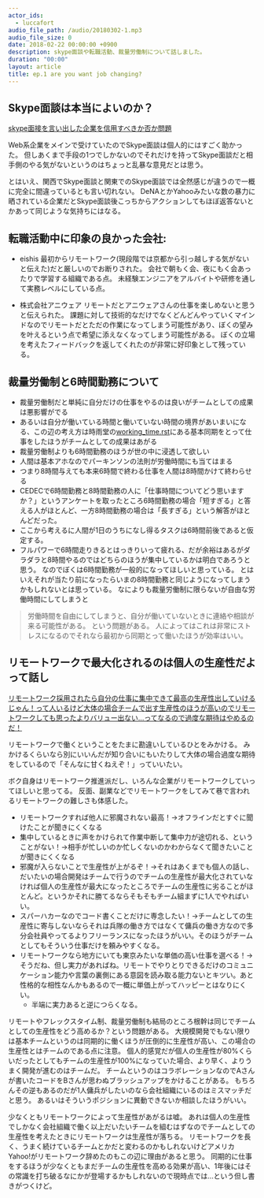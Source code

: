 ```yaml
---
actor_ids:
  - luccafort
audio_file_path: /audio/20180302-1.mp3
audio_file_size: 0
date: 2018-02-22 00:00:00 +0900
description: skype面談や転職活動、裁量労働制について話しました。
duration: "00:00"
layout: article
title: ep.1 are you want job changing?
---
```


## Skype面談は本当によいのか？
[skype面接を言い出した企業を信用すべきか否か問題](http://catnightwalker.hatenablog.com/entry/cri_skype)

Web系企業をメインで受けていたのでSkype面談は個人的にはすごく助かった。
但しあくまで手段の1つでしかないのでそれだけを持ってSkype面談だと相手側のやる気がないというのはちょっと乱暴な意見だとは思う。

とはいえ、関西でSkype面談と関東でのSkype面談では全然感じが違うので一概に完全に間違っているとも言い切れない。
DeNAとかYahooみたいな数の暴力に晒されている企業だとSkype面談後こっちからアクションしてもほぼ返答ないとかあって同じような気持ちにはなる。

## 転職活動中に印象の良かった会社:
- eishis
最初からリモートワーク(現段階では京都から引っ越しする気がないと伝えた)だと厳しいのでお断りされた。
会社で朝もく会、夜にもく会あったりで学習する組織である点。
未経験エンジニアをアルバイトや研修を通して実務レベルにしている点。

- 株式会社アニウェア
リモートだとアニウェアさんの仕事を楽しめないと思うと伝えられた。
課題に対して技術的なだけでなくどんどんやっていくマインドなのでリモートだとただの作業になってしまう可能性があり、ぼくの望みを叶えるという点で希望に添えなくなってしまう可能性がある。
ぼくの立場を考えたフィードバックを返してくれたのが非常に好印象として残っている。

## 裁量労働制と6時間勤務について

- 裁量労働制だと単純に自分だけの仕事をやるのは良いがチームとしての成果は悪影響がでる
- あるいは自分が働いている時間と働いていない時間の境界があいまいになる、この辺の考え方は時雨堂の[working_time.rst](https://gist.github.com/voluntas/85a6a7b5fcacbab72cd342a4056d8cfd)にある基本同期をとって仕事をしたほうがチームとしての成果はあがる
- 裁量労働制よりも6時間勤務のほうが世の中に浸透して欲しい
- 人間は基本アホなのでパーキンソンの法則が労働時間にも当てはまる
- つまり8時間与えても本来6時間で終わる仕事を人間は8時間かけて終わらせる
- CEDECで6時間勤務と8時間勤務の人に「仕事時間についてどう思いますか？」というアンケートを取ったところ6時間勤務の場合「短すぎる」と答える人がほとんど、一方8時間勤務の場合は「長すぎる」という解答がほとんどだった。
- ここから考えるに人間が1日のうちになし得るタスクは6時間前後であると仮定する。
- フルパワーで6時間走りきるとはっきりいって疲れる、だが余裕はあるがダラダラと8時間やるのではどちらのほうが集中しているかは明白であろうと思う。
なのでぼくは6時間勤務が一般的になってほしいと思っている。
とはいえそれが当たり前になったらいまの8時間勤務と同じようになってしまうかもしれないとは思っている。
なによりも裁量労働制に限らないが自由な労働時間にしてしまうと
> 労働時間を自由にしてしまうと、自分が働いていないときに連絡や相談が来る可能性がある。
という問題がある。
人によってはこれは非常にストレスになるのでそれなら最初から同期とって働いたほうが効率はいい。

## リモートワークで最大化されるのは個人の生産性だよって話し

[リモートワーク採用されたら自分の仕事に集中できて最高の生産性出していけるじゃん！って人いるけど大体の場合チームで出す生産性のほうが高いのでリモートワークしても思ったよりバリュー出ない…ってなるので過度な期待はやめるのだ！](https://twitter.com/lucca0show/status/969006480866271232)

リモートワークで働くということをたまに勘違いしているひとをみかける。
みかけるくらいなら別にいいんだが知り合いにもいたりして大体の場合過度な期待をしているので「そんなに甘くねえぞ！」っていいたい。

ボク自身はリモートワーク推進派だし、いろんな企業がリモートワークしていってほしいと思ってる。
反面、副業などでリモートワークをしてみて巷で言われるリモートワークの難しさも体感した。

- リモートワークすれば他人に邪魔されない最高！→オフラインだとすぐに聞けたことが聞きにくくなる
- 集中しているときに声をかけられて作業中断して集中力が途切れる、ということがない！→相手が忙しいのか忙しくないのかわからなくて聞きたいことが聞きにくくなる
- 邪魔が入らないことで生産性が上がるぞ！→それはあくまでも個人の話し、だいたいの場合開発はチームで行うのでチームの生産性が最大化されていなければ個人の生産性が最大になったところでチームの生産性に劣ることがほとんど。というかそれに勝てるならそもそもチーム組まずに1人でやればいい。
- スパーハカーなのでコード書くことだけに専念したい！→チームとしての生産性に寄与しないならそれは兵隊の働き方ではなくて傭兵の働き方なので多分会社員やってるよりフリーランスになったほうがいい。そのほうがチームとしてもそういう仕事だけを頼みやすくなる。
- リモートワークなら地方にいても東京みたいな単価の高い仕事を選べる！→そうだね、但し実力があればね。リモートでやりとりできるだけのコミュニケーション能力や言葉の裏側にある意図を読み取る能力ないとキツい。あと性格的な相性なんかもあるので一概に単価上がってハッピーとはなりにくい。
  - 半端に実力あると逆につらくなる。

リモートやフレックスタイム制、裁量労働制も結局のところ根幹は同じでチームとしての生産性をどう高めるか？という問題がある。
大規模開発でもない限りは基本チームというのは同期的に働くほうが圧倒的に生産性が高い、この場合の生産性とはチームのである点に注意。
個人的感覚だが個人の生産性が80%くらいだったとしてもチームの生産性が100%になっていた場合、より早く、よりうまく開発が進むのはチームだ。
チームというのはコラボレーションなのでAさんが書いたコードをBさんが思わぬブラッシュアップをかけることがある。
もちろんその逆もあるのだが1人傭兵がしたいのなら会社組織にいるのはミスマッチだと思う。
あるいはそういうポジションに異動できないか相談したほうがいい。

少なくともリモートワークによって生産性があがるは嘘。
あれは個人の生産性でしかなく会社組織で働く以上だいたいチームを組むはずなのでチームとしての生産性を考えたときにリモートワークは生産性が落ちる。
リモートワークを長く、うまく続けているチームとかだと変わるのかもしれないけどアメリカYahoo!がリモートワーク辞めたのもこの辺に理由があると思う。
同期的に仕事をするほうが少なくともまだチームの生産性を高める効果が高い、1年後にはその常識を打ち破るなにかが登場するかもしれないので現時点では…という但し書きがつくけど。
